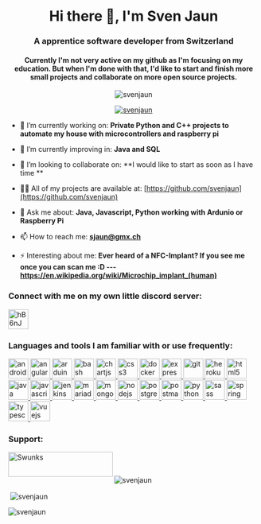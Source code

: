 <h1 align="center">Hi there 👋, I'm Sven Jaun</h1>
<h3 align="center">A apprentice software developer from Switzerland</h3>
<h4 align="center">Currently I'm not very active on my github as I'm focusing on my education. But when I'm done with that, I'd like to start and finish more small projects and collaborate on more open source projects.  </h4>

<p align="center"> <img src="https://komarev.com/ghpvc/?username=svenjaun&label=Profile%20views&color=0e75b6&style=flat" alt="svenjaun" /> </p>

<p align="center"> <a href="https://github.com/ryo-ma/github-profile-trophy"><img src="https://github-profile-trophy.vercel.app/?username=svenjaun" alt="svenjaun" /></a> </p>

- 🔭 I’m currently working on: **Private Python and C++ projects to automate my house with microcontrollers and raspberry pi**

- 🌱 I’m currently improving in: **Java and SQL**

- 👯 I’m looking to collaborate on: **I would like to start as soon as I have time **

- 👨‍💻 All of my projects are available at: [https://github.com/svenjaun](https://github.com/svenjaun)

- 💬 Ask me about: **Java, Javascript, Python working with Ardunio or Raspberry Pi**

- 📫 How to reach me: **sjaun@gmx.ch**

- ⚡ Interesting about me: **Ever heard of a NFC-Implant? If you see me once you can scan me :D --- https://en.wikipedia.org/wiki/Microchip_implant_(human)**

<h3 align="left">Connect with me on my own little discord server:</h3>
<p align="left">
<a href="https://discord.gg/hB6nJWNHk2" target="blank"><img align="center" src="https://cdn4.iconfinder.com/data/icons/logos-and-brands/512/91_Discord_logo_logos-512.png" alt="hB6nJWNHk2" height="40" width="40" /></a>
</p>

<h3 align="left">Languages and tools I am familiar with or use frequently:</h3>
<p align="left"> <a href="https://developer.android.com" target="_blank"> <img src="https://devicons.github.io/devicon/devicon.git/icons/android/android-original-wordmark.svg" alt="android" width="40" height="40"/> </a> <a href="https://angular.io" target="_blank"> <img src="https://devicons.github.io/devicon/devicon.git/icons/angularjs/angularjs-original.svg" alt="angularjs" width="40" height="40"/> </a> <a href="https://www.arduino.cc/" target="_blank"> <img src="https://cdn.worldvectorlogo.com/logos/arduino-1.svg" alt="arduino" width="40" height="40"/> </a> <a href="https://www.gnu.org/software/bash/" target="_blank"> <img src="https://www.vectorlogo.zone/logos/gnu_bash/gnu_bash-icon.svg" alt="bash" width="40" height="40"/> </a> <a href="https://www.chartjs.org" target="_blank"> <img src="https://www.chartjs.org/media/logo-title.svg" alt="chartjs" width="40" height="40"/> </a> <a href="https://www.w3schools.com/css/" target="_blank"> <img src="https://devicons.github.io/devicon/devicon.git/icons/css3/css3-original-wordmark.svg" alt="css3" width="40" height="40"/> </a> <a href="https://www.docker.com/" target="_blank"> <img src="https://devicons.github.io/devicon/devicon.git/icons/docker/docker-original-wordmark.svg" alt="docker" width="40" height="40"/> </a> <a href="https://expressjs.com" target="_blank"> <img src="https://devicons.github.io/devicon/devicon.git/icons/express/express-original-wordmark.svg" alt="express" width="40" height="40"/> </a> <a href="https://git-scm.com/" target="_blank"> <img src="https://www.vectorlogo.zone/logos/git-scm/git-scm-icon.svg" alt="git" width="40" height="40"/> </a> <a href="https://heroku.com" target="_blank"> <img src="https://www.vectorlogo.zone/logos/heroku/heroku-icon.svg" alt="heroku" width="40" height="40"/> </a> <a href="https://www.w3.org/html/" target="_blank"> <img src="https://devicons.github.io/devicon/devicon.git/icons/html5/html5-original-wordmark.svg" alt="html5" width="40" height="40"/> </a> <a href="https://www.java.com" target="_blank"> <img src="https://devicons.github.io/devicon/devicon.git/icons/java/java-original-wordmark.svg" alt="java" width="40" height="40"/> </a> <a href="https://developer.mozilla.org/en-US/docs/Web/JavaScript" target="_blank"> <img src="https://devicons.github.io/devicon/devicon.git/icons/javascript/javascript-original.svg" alt="javascript" width="40" height="40"/> </a> <a href="https://www.jenkins.io" target="_blank"> <img src="https://www.vectorlogo.zone/logos/jenkins/jenkins-icon.svg" alt="jenkins" width="40" height="40"/> </a> <a href="https://mariadb.org/" target="_blank"> <img src="https://www.vectorlogo.zone/logos/mariadb/mariadb-icon.svg" alt="mariadb" width="40" height="40"/> </a> <a href="https://www.mongodb.com/" target="_blank"> <img src="https://devicons.github.io/devicon/devicon.git/icons/mongodb/mongodb-original-wordmark.svg" alt="mongodb" width="40" height="40"/> </a> <a href="https://nodejs.org" target="_blank"> <img src="https://devicons.github.io/devicon/devicon.git/icons/nodejs/nodejs-original-wordmark.svg" alt="nodejs" width="40" height="40"/> </a> <a href="https://www.postgresql.org" target="_blank"> <img src="https://devicons.github.io/devicon/devicon.git/icons/postgresql/postgresql-original-wordmark.svg" alt="postgresql" width="40" height="40"/> </a> <a href="https://postman.com" target="_blank"> <img src="https://www.vectorlogo.zone/logos/getpostman/getpostman-icon.svg" alt="postman" width="40" height="40"/> </a> <a href="https://www.python.org" target="_blank"> <img src="https://devicons.github.io/devicon/devicon.git/icons/python/python-original.svg" alt="python" width="40" height="40"/> </a> <a href="https://sass-lang.com" target="_blank"> <img src="https://devicons.github.io/devicon/devicon.git/icons/sass/sass-original.svg" alt="sass" width="40" height="40"/> </a> <a href="https://spring.io/" target="_blank"> <img src="https://www.vectorlogo.zone/logos/springio/springio-icon.svg" alt="spring" width="40" height="40"/> </a> <a href="https://www.typescriptlang.org/" target="_blank"> <img src="https://devicons.github.io/devicon/devicon.git/icons/typescript/typescript-original.svg" alt="typescript" width="40" height="40"/> </a> <a href="https://vuejs.org/" target="_blank"> <img src="https://devicons.github.io/devicon/devicon.git/icons/vuejs/vuejs-original-wordmark.svg" alt="vuejs" width="40" height="40"/> </a> </p>

<h3 align="left">Support:</h3>
<p><a href="https://www.buymeacoffee.com/Swunks"> <img align="left" src="https://cdn.buymeacoffee.com/buttons/v2/default-yellow.png" height="50" width="210" alt="Swunks" /></a></p><br><br>
<p></p>
<p><img align="center" src="https://github-readme-stats.vercel.app/api/top-langs?username=svenjaun&show_icons=true&locale=en&layout=compact" alt="svenjaun" /></p>

<p>&nbsp;<img align="center" src="https://github-readme-stats.vercel.app/api?username=svenjaun&show_icons=true&locale=en" alt="svenjaun" /></p>

<p><img align="center" src="https://github-readme-streak-stats.herokuapp.com/?user=svenjaun&" alt="svenjaun" /></p>
